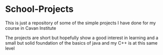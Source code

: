 # School-Projects
This is just a repository of some of the simple projects I have done for my course in Cavan Institute

The projects are short but hopefully show a good interest in learning and a small but solid foundation of the basics of java and my C++ is at this same level
